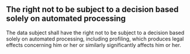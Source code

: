 ## The right not to be subject to a decision based solely on automated processing
The data subject shall have the right not to be subject to a decision based solely on automated processing, including profiling, which produces legal effects concerning him or her or similarly significantly affects him or her.
